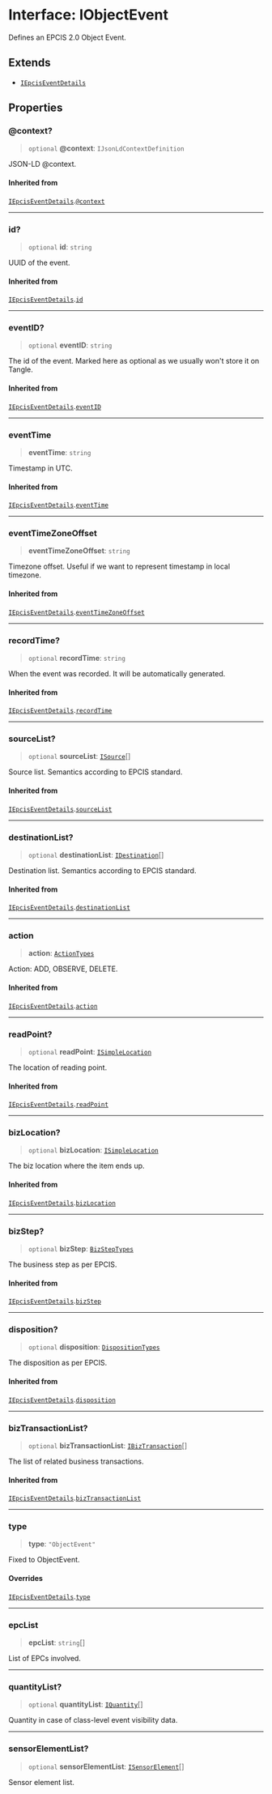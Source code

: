 # Interface: IObjectEvent

Defines an EPCIS 2.0 Object Event.

## Extends

- [`IEpcisEventDetails`](IEpcisEventDetails.md)

## Properties

### @context?

> `optional` **@context**: `IJsonLdContextDefinition`

JSON-LD @context.

#### Inherited from

[`IEpcisEventDetails`](IEpcisEventDetails.md).[`@context`](IEpcisEventDetails.md#@context)

***

### id?

> `optional` **id**: `string`

UUID of the event.

#### Inherited from

[`IEpcisEventDetails`](IEpcisEventDetails.md).[`id`](IEpcisEventDetails.md#id)

***

### eventID?

> `optional` **eventID**: `string`

The id of the event. Marked here as optional as we usually won't store it on Tangle.

#### Inherited from

[`IEpcisEventDetails`](IEpcisEventDetails.md).[`eventID`](IEpcisEventDetails.md#eventid)

***

### eventTime

> **eventTime**: `string`

Timestamp in UTC.

#### Inherited from

[`IEpcisEventDetails`](IEpcisEventDetails.md).[`eventTime`](IEpcisEventDetails.md#eventtime)

***

### eventTimeZoneOffset

> **eventTimeZoneOffset**: `string`

Timezone offset. Useful if we want to represent timestamp in local timezone.

#### Inherited from

[`IEpcisEventDetails`](IEpcisEventDetails.md).[`eventTimeZoneOffset`](IEpcisEventDetails.md#eventtimezoneoffset)

***

### recordTime?

> `optional` **recordTime**: `string`

When the event was recorded. It will be automatically generated.

#### Inherited from

[`IEpcisEventDetails`](IEpcisEventDetails.md).[`recordTime`](IEpcisEventDetails.md#recordtime)

***

### sourceList?

> `optional` **sourceList**: [`ISource`](ISource.md)[]

Source list. Semantics according to EPCIS standard.

#### Inherited from

[`IEpcisEventDetails`](IEpcisEventDetails.md).[`sourceList`](IEpcisEventDetails.md#sourcelist)

***

### destinationList?

> `optional` **destinationList**: [`IDestination`](IDestination.md)[]

Destination list. Semantics according to EPCIS standard.

#### Inherited from

[`IEpcisEventDetails`](IEpcisEventDetails.md).[`destinationList`](IEpcisEventDetails.md#destinationlist)

***

### action

> **action**: [`ActionTypes`](../type-aliases/ActionTypes.md)

Action: ADD, OBSERVE, DELETE.

#### Inherited from

[`IEpcisEventDetails`](IEpcisEventDetails.md).[`action`](IEpcisEventDetails.md#action)

***

### readPoint?

> `optional` **readPoint**: [`ISimpleLocation`](ISimpleLocation.md)

The location of reading point.

#### Inherited from

[`IEpcisEventDetails`](IEpcisEventDetails.md).[`readPoint`](IEpcisEventDetails.md#readpoint)

***

### bizLocation?

> `optional` **bizLocation**: [`ISimpleLocation`](ISimpleLocation.md)

The biz location where the item ends up.

#### Inherited from

[`IEpcisEventDetails`](IEpcisEventDetails.md).[`bizLocation`](IEpcisEventDetails.md#bizlocation)

***

### bizStep?

> `optional` **bizStep**: [`BizStepTypes`](../type-aliases/BizStepTypes.md)

The business step as per EPCIS.

#### Inherited from

[`IEpcisEventDetails`](IEpcisEventDetails.md).[`bizStep`](IEpcisEventDetails.md#bizstep)

***

### disposition?

> `optional` **disposition**: [`DispositionTypes`](../type-aliases/DispositionTypes.md)

The disposition as per EPCIS.

#### Inherited from

[`IEpcisEventDetails`](IEpcisEventDetails.md).[`disposition`](IEpcisEventDetails.md#disposition)

***

### bizTransactionList?

> `optional` **bizTransactionList**: [`IBizTransaction`](IBizTransaction.md)[]

The list of related business transactions.

#### Inherited from

[`IEpcisEventDetails`](IEpcisEventDetails.md).[`bizTransactionList`](IEpcisEventDetails.md#biztransactionlist)

***

### type

> **type**: `"ObjectEvent"`

Fixed to ObjectEvent.

#### Overrides

[`IEpcisEventDetails`](IEpcisEventDetails.md).[`type`](IEpcisEventDetails.md#type)

***

### epcList

> **epcList**: `string`[]

List of EPCs involved.

***

### quantityList?

> `optional` **quantityList**: [`IQuantity`](IQuantity.md)[]

Quantity in case of class-level event visibility data.

***

### sensorElementList?

> `optional` **sensorElementList**: [`ISensorElement`](ISensorElement.md)[]

Sensor element list.
